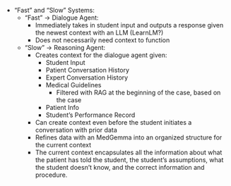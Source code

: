 - “Fast” and “Slow” Systems:
    - “Fast” → Dialogue Agent:
        - Immediately takes in student input and outputs a response given the newest context with an LLM  (LearnLM?)
        - Does not necessarily need context to function
    - “Slow” → Reasoning Agent:
        - Creates context for the dialogue agent given:
            - Student Input
            - Patient Conversation History
            - Expert Conversation History
            - Medical Guidelines
                - Filtered with RAG at the beginning of the case, based on the case
            - Patient Info
            - Student’s Performance Record
        - Can create context even before the student initiates a conversation with prior data
        - Refines data with an MedGemma into an organized structure for the current context
        - The current context encapsulates all the information about what the patient has told the student, the student’s assumptions, what the student doesn’t know, and the correct information and procedure.
